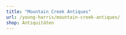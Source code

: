 ```yaml
---
title: "Mountain Creek Antiques"
url: /young-harris/mountain-creek-antiques/
shop: Antiquitäten
---
```


